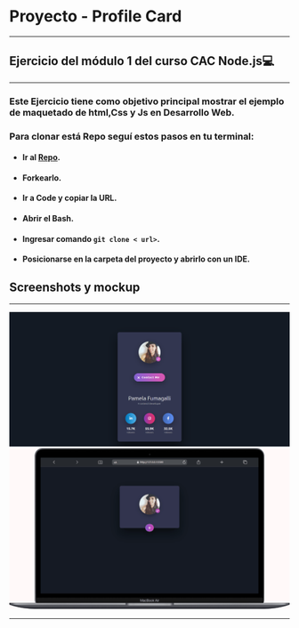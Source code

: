 # Proyecto - Profile Card
***
## Ejercicio del módulo 1 del curso CAC Node.js💻
***
### Este Ejercicio tiene como objetivo principal mostrar el ejemplo de maquetado de html,Css y Js en Desarrollo Web.
### Para clonar está Repo seguí estos pasos en tu terminal:
- #### Ir al [Repo](https://github.com/Pame-85/Portfolio).
- #### Forkearlo.
- #### Ir a Code y copiar la URL.
- #### Abrir el Bash.
- #### Ingresar comando ```git clone < url>```.
- #### Posicionarse en la carpeta del proyecto y abrirlo con un IDE.
## Screenshots y mockup
*****
![imagen](/images/screeshotsProject.png)
![video](/videos/mac.gif)
****
